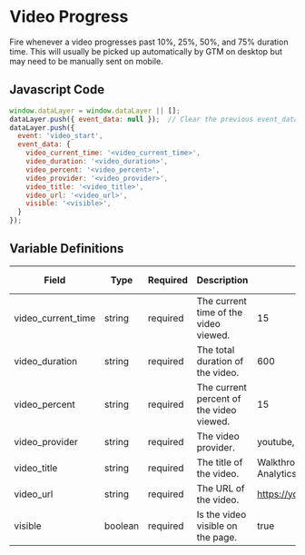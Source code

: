 # Video Progress

Fire whenever a video progresses past 10%, 25%, 50%, and 75% duration time. This will usually be picked up automatically by GTM on desktop but may need to be manually sent on mobile.

## Javascript Code

```js
window.dataLayer = window.dataLayer || [];
dataLayer.push({ event_data: null });  // Clear the previous event_data object.
dataLayer.push({
  event: 'video_start',
  event_data: {
    video_current_time: '<video_current_time>',
    video_duration: '<video_duration>',
    video_percent: '<video_percent>',
    video_provider: '<video_provider>',
    video_title: '<video_title>',
    video_url: '<video_url>',
    visible: '<visible>',
  }
});
```

## Variable Definitions

|Field|Type|Required|Description|Example|Pattern|Min Length|Max Length|Minimum|Maximum|Multiple Of|
| --- | --- | --- | --- | --- | --- | --- | --- | --- | --- | --- |
|video_current_time|string|required|The current time of the video viewed.|15|
|video_duration|string|required|The total duration of the video.|600|
|video_percent|string|required|The current percent of the video viewed.|15|
|video_provider|string|required|The video provider.|youtube, vimeo|
|video_title|string|required|The title of the video.|Walkthrough of the Google Analytics 4 User Interface|
|video_url|string|required|The URL of the video.|https://youtu.be/RhS85WQiBLU|
|visible|boolean|required|Is the video visible on the page.|true|